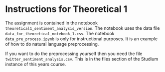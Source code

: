 # Instructions for Theoretical 1
The assignment is contained in the notebook
`theoretical1_sentiment_analysis_version`. The notebook uses the data
file `data_for_theoretical_notebook_1.csv`. The notebook
`data_pre_process.ipynb` is only for instructional purposes. It is an
example of how to do natural language preprocessing.

If you want to do the preprocessing yourself then you need the file
`twitter_sentiment_analysis.csv`. This is in the files section of the
Studium instance of this years course.

